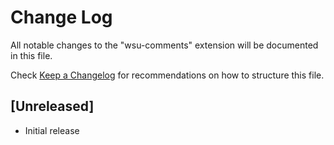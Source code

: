 # Change Log

All notable changes to the "wsu-comments" extension will be documented in this file.

Check [Keep a Changelog](http://keepachangelog.com/) for recommendations on how to structure this file.

## [Unreleased]

- Initial release